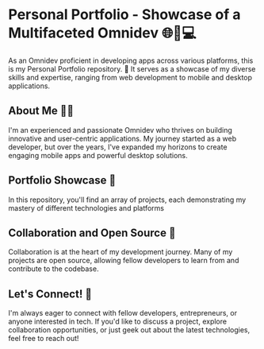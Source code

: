 
# Personal Portfolio - Showcase of a Multifaceted Omnidev 🌐📱💻

As an Omnidev proficient in developing apps across various platforms, this is my Personal Portfolio repository. 🚀 It serves as a showcase of my diverse skills and expertise, ranging from web development to mobile and desktop applications.

## About Me 🙋‍♂️

I'm an experienced and passionate Omnidev who thrives on building innovative and user-centric applications. My journey started as a web developer, but over the years, I've expanded my horizons to create engaging mobile apps and powerful desktop solutions.

## Portfolio Showcase 🌟

In this repository, you'll find an array of projects, each demonstrating my mastery of different technologies and platforms

## Collaboration and Open Source 🤝

Collaboration is at the heart of my development journey. Many of my projects are open source, allowing fellow developers to learn from and contribute to the codebase.

## Let's Connect! 🤝

I'm always eager to connect with fellow developers, entrepreneurs, or anyone interested in tech. If you'd like to discuss a project, explore collaboration opportunities, or just geek out about the latest technologies, feel free to reach out!
